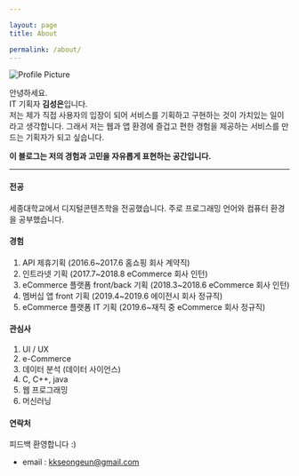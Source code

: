 ```yaml
---

layout: page
title: About

permalink: /about/
---
```


<img src="{{ site.baseurl }}/assets/profile.jpg" title="Profile Picture" class="profile">

안녕하세요.  
IT 기획자 **김성은**입니다.  
저는 제가 직접 사용자의 입장이 되어 서비스를 기획하고 구현하는 것이 가치있는 일이라고 생각합니다.
그래서 저는 웹과 앱 환경에 즐겁고 편한 경험을 제공하는 서비스를 만드는 기획자가 되고 싶습니다.

**이 블로그는 저의 경험과 고민을 자유롭게 표현하는 공간입니다.**

---------

#### 전공
세종대학교에서 디지털콘텐츠학을 전공했습니다. 주로 프로그래밍 언어와 컴퓨터 환경을 공부했습니다.

#### 경험
1. API 제휴기획 (2016.6~2017.6  홈쇼핑 회사 계약직)
2. 인트라넷 기획 (2017.7~2018.8  eCommerce 회사 인턴)
3. eCommerce 플랫폼 front/back 기획 (2018.3~2018.6  eCommerce 회사 인턴)
4. 멤버십 앱 front 기획 (2019.4~2019.6  에이전시 회사 정규직)
5. eCommerce 플랫폼 IT 기획 (2019.6~재직 중  eCommerce 회사 정규직)

#### 관심사
1. UI / UX
2. e-Commerce
3. 데이터 분석 (데이터 사이언스)
4. C, C++, java
5. 웹 프로그래밍
6. 머신러닝

#### 연락처
피드백 환영합니다 :)

- email : kkseongeun@gmail.com